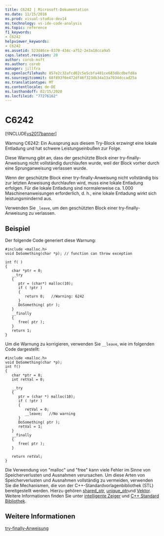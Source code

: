 ```yaml
---
title: C6242 | Microsoft-Dokumentation
ms.date: 11/15/2016
ms.prod: visual-studio-dev14
ms.technology: vs-ide-code-analysis
ms.topic: reference
f1_keywords:
- C6242
helpviewer_keywords:
- C6242
ms.assetid: 523d46ce-8370-434c-a752-2e3a18cca9a5
caps.latest.revision: 20
author: corob-msft
ms.author: corob
manager: jillfra
ms.openlocfilehash: 857e2c32afcd02c5e5cbfa481ce683d8cdbefd8a
ms.sourcegitcommit: 68f893f6e472df46f323db34a13a7034dccad25a
ms.translationtype: MT
ms.contentlocale: de-DE
ms.lasthandoff: 02/15/2020
ms.locfileid: "77276162"
---
```

# <a name="c6242"></a>C6242
[!INCLUDE[vs2017banner](../includes/vs2017banner.md)]

Warnung C6242: Ein Aussprung aus diesem Try-Block erzwingt eine lokale Entladung und hat schwere Leistungseinbußen zur Folge.  
  
 Diese Warnung gibt an, dass der geschützte Block einer try-finally-Anweisung nicht vollständig durchlaufen wurde, weil der Block vorher durch eine Sprunganweisung verlassen wurde.  
  
 Wenn der geschützte Block einer try-finally-Anweisung nicht vollständig bis zur letzten Anweisung durchlaufen wird, muss eine lokale Entladung erfolgen. Für die lokale Entladung sind normalerweise ca. 1.000 Maschinenanweisungen erforderlich, d. h., eine lokale Entladung wirkt sich leistungsmindernd aus.  
  
 Verwenden Sie `_leave`, um den geschützten Block einer try-finally-Anweisung zu verlassen.  
  
## <a name="example"></a>Beispiel  
 Der folgende Code generiert diese Warnung:  
  
```  
#include <malloc.h>  
void DoSomething(char *p); // function can throw exception  
  
int f( )  
{  
   char *ptr = 0;  
   __try   
   {  
      ptr = (char*) malloc(10);  
      if ( !ptr )   
      {  
         return 0;   //Warning: 6242  
      }  
      DoSomething( ptr );  
   }  
   __finally   
   {  
      free( ptr );  
   }  
   return 1;  
}  
```  
  
 Um die Warnung zu korrigieren, verwenden Sie `__leave`, wie im folgenden Code dargestellt:  
  
```  
#include <malloc.h>  
void DoSomething(char *p);   
int f()  
{  
   char *ptr = 0;  
   int retVal = 0;  
  
   __try   
   {  
      ptr = (char *) malloc(10);  
      if ( !ptr )  
      {  
         retVal = 0;  
         __leave;   //No warning  
      }  
      DoSomething( ptr );  
      retVal = 1;  
   }  
   __finally  
   {  
      free( ptr );  
   }  
  
   return retVal;  
}  
```  
  
 Die Verwendung von "malloc" und "free" kann viele Fehler im Sinne von Speicherverlusten und Ausnahmen verursachen. Um diese Arten von Speicherverlusten und Ausnahmen vollständig zu vermeiden, verwenden Sie die Mechanismen, die von der C++-Standardvorlagenbibliothek (STL) bereitgestellt werden. Hierzu gehören [shared_ptr](https://msdn.microsoft.com/library/1469fc51-c658-43f1-886c-f4530dd84860), [unique_ptr](https://msdn.microsoft.com/library/acdf046b-831e-4a4a-83aa-6d4ee467db9a)und [Vektor](https://msdn.microsoft.com/library/c1431ad8-c0b6-4dbb-89c4-5f651e432d7f). Weitere Informationen finden Sie unter [intelligente Zeiger](https://msdn.microsoft.com/library/909ef870-904c-49b6-b8cd-e9d0b7dc9435) und [ C++ Standard Bibliothek](https://msdn.microsoft.com/library/a37d3ba3-58af-47c7-9ee2-441ccd7b77ee).  
  
## <a name="see-also"></a>Weitere Informationen  
 [try-finally-Anweisung](https://msdn.microsoft.com/library/826e0347-ddfe-4f6e-a7bc-0398e0edc7c2)
